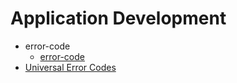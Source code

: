 # Application Development
  - error-code<!--reference-error-code-->
     - [error-code](reference/apis-media-kit/errorcode-media.md)  
  - [Universal Error Codes](reference/errorcode-universal.md) 